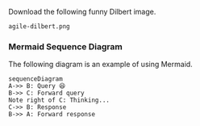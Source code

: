 Download the following funny Dilbert image.

```file
agile-dilbert.png
```

### Mermaid Sequence Diagram
The following diagram is an example of using Mermaid.
```mermaid
sequenceDiagram
A->> B: Query 😆
B->> C: Forward query
Note right of C: Thinking...
C->> B: Response
B->> A: Forward response
```